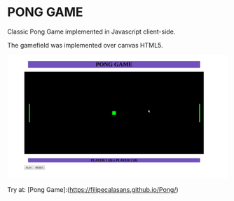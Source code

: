 # PONG GAME

Classic Pong Game implemented in Javascript client-side.

The gamefield was implemented over canvas HTML5.

![alt text](/pong.png "Pong Screenshot")

Try at: [Pong Game]:(https://filipecalasans.github.io/Pong/)